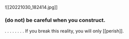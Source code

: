 ![[20221030_182414.jpg]]
### (do not) be careful when you construct.
.
.
.
.
.
.
.
.
If you break this reality, you will only [[perish]].
